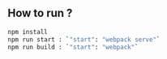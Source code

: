 ## How to run ?
```bash
npm install
npm run start : `"start": "webpack serve"`
npm run build : `"start": "webpack"`
```

